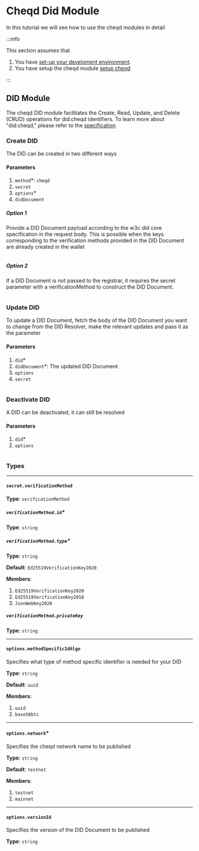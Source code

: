 # Cheqd Did Module

In this tutorial we will see how to use the cheqd modules in detail

:::info

This section assumes that

1. You have [set-up your develoment environment](../../getting-started).
2. You have setup the cheqd module [setup cheqd](../../getting-started/set-up/cheqd/index.md)

:::

## DID Module

The cheqd DID module facilitates the Create, Read, Update, and Delete (CRUD) operations for did:cheqd identifiers. To learn more about "did:cheqd," please refer to the [specification](https://github.com/cheqd/identity-docs/blob/main/architecture/adr-list/adr-001-cheqd-did-method.md)

### Create DID

The DID can be created in two different ways

#### Parameters

1. `method`\*: `cheqd`
2. `secret`
3. `options`\*
4. `didDocument`

##### Option 1

Provide a DID Document payload according to the w3c did core specification in the request body. This is possible when the keys corresponding to the verification methods provided in the DID Document are already created in the wallet

```typescript showLineNumbers set-up-cheqd.ts section-2

```

##### Option 2

If a DID Document is not passed to the registrar, it requires the secret parameter with a verificationMethod to construct the DID Document.

```typescript showLineNumbers set-up-cheqd.ts section-3

```

### Update DID

To update a DID Document, fetch the body of the DID Document you want to change from the DID Resolver, make the relevant updates and pass it as the parameter

#### Parameters

1. `did`\*
2. `didDocument`\*: The updated DID Document
3. `options`
4. `secret`

```typescript showLineNumbers set-up-cheqd.ts section-4

```

### Deactivate DID

A DID can be deactivated, it can still be resolved

#### Parameters

1. `did`\*
2. `options`

```typescript showLineNumbers set-up-cheqd.ts section-5

```

### Types

---

#### `secret.verificationMethod`

**Type**: `verificationMethod`

##### `verificationMethod.id`\*

**Type**: `string`

##### `verificationMethod.type`\*

**Type**: `string`

**Default**: `Ed25519VerificationKey2020`

**Members**:

1. `Ed25519VerificationKey2020`
2. `Ed25519VerificationKey2018`
3. `JsonWebKey2020`

##### `verificationMethod.privateKey`

**Type**: `string`

---

#### `options.methodSpecificIdAlgo`

Specifies what type of method specific identifier is needed for your DID

**Type**: `string`

**Default**: `uuid`

**Members**:

1. `uuid`
2. `base58btc`

---

#### `options.network`\*

Specifies the cheqd network name to be published

**Type**: `string`

**Default**: `testnet`

**Members**:

1. `testnet`
2. `mainnet`

---

#### `options.versionId`

Specifies the version of the DID Document to be published

**Type**: `string`
